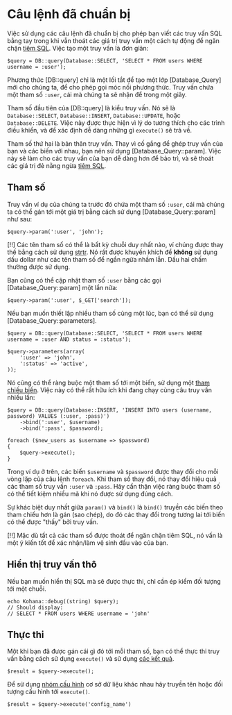 # Câu lệnh đã chuẩn bị

Việc sử dụng các câu lệnh đã chuẩn bị cho phép bạn viết các truy vấn SQL bằng tay trong khi vẫn thoát các giá trị truy vấn một cách tự động để ngăn chặn [tiêm SQL](http://wikipedia.org/wiki/SQL_Injection).
Việc tạo một truy vấn là đơn giản:

    $query = DB::query(Database::SELECT, 'SELECT * FROM users WHERE username = :user');

Phương thức [DB::query] chỉ là một lối tắt để tạo một lớp [Database_Query] mới cho chúng ta, để cho phép gọi móc nối phương thức.
Truy vấn chứa một tham số `:user`, cái mà chúng ta sẽ nhận để trong một giây.

Tham số đầu tiên của [DB::query] là kiểu truy vấn.
Nó sẽ là `Database::SELECT`, `Database::INSERT`, `Database::UPDATE`, hoặc `Database::DELETE`.
Việc này được thực hiện vì lý do tương thích cho các trình điều khiển, và để xác định dễ dàng những gì `execute()` sẽ trả về.

Tham số thứ hai là bản thân truy vấn.
Thay vì cố gắng để ghép truy vấn của bạn và các biến với nhau, bạn nên sử dụng [Database_Query::param].
Việc này sẽ làm cho các truy vấn của bạn dễ dàng hơn để bảo trì, và sẽ thoát các giá trị đẻ nằng ngừa [tiêm SQL](http://wikipedia.org/wiki/SQL_Injection).

## Tham số

Truy vấn ví dụ của chúng ta trước đó chứa một tham số `:user`, cái mà chúng ta có thể gán tới một giá trị bằng cách sử dụng [Database_Query::param] như sau:

    $query->param(':user', 'john');

[!!] Các tên tham số có thể là bất kỳ chuỗi duy nhất nào, ví chúng được thay thế bằng cách sử dụng [strtr](http://php.net/strtr). Nó rất được khuyến khích để **không** sử dụng dấu dollar như các tên tham số để ngắn ngừa nhầm lẫn. Dấu hai chấm thường được sử dụng.

Bạn cũng có thể cập nhật tham số `:user` bằng các gọi [Database_Query::param] một lần nữa:

    $query->param(':user', $_GET['search']);

Nếu bạn muốn thiết lập nhiều tham số cùng một lúc, bạn có thể sử dụng [Database_Query::parameters].
	
	$query = DB::query(Database::SELECT, 'SELECT * FROM users WHERE username = :user AND status = :status');

	$query->parameters(array(
		':user' => 'john',
		':status' => 'active',
	));

Nó cũng có thể ràng buộc một tham số tới một biến, sử dụng một [tham chiếu biến](http://php.net/language.references.whatdo).
Việc này có thể rất hữu ích khi đang chạy cùng câu truy vấn nhiều lần:

    $query = DB::query(Database::INSERT, 'INSERT INTO users (username, password) VALUES (:user, :pass)')
        ->bind(':user', $username)
        ->bind(':pass', $password);

    foreach ($new_users as $username => $password)
    {
        $query->execute();
    }

Trong ví dụ ở trên, các biến `$username` và `$password` được thay đổi cho mỗi vòng lặp của câu lệnh `foreach`.
Khi tham số thay đổi, nó thay đổi hiệu quả các tham số truy vấn `:user` và `:pass`.
Hãy cẩn thận việc ràng buộc tham số có thể tiết kiệm nhiều mã khi nó được sử dụng đúng cách.

Sự khác biệt duy nhất giữa `param()` và `bind()` là `bind()` truyền các biến theo tham chiếu hơn là gán (sao chép), do đó các thay đổi trong tương lai tới biến có thể được "thấy" bởi truy vấn.

[!!] Mặc dù tất cả các tham số được thoát để ngăn chặn tiêm SQL, nó vấn là một ý kiến tốt để xác nhận/làm vệ sinh đầu vào của bạn.

## Hiển thị truy vấn thô

Nếu bạn muốn hiển thị SQL mà sẽ được thực thi, chỉ cần ép kiểm đối tượng tới một chuỗi.

    echo Kohana::debug((string) $query);
    // Should display:
    // SELECT * FROM users WHERE username = 'john'

## Thực thi

Một khi bạn đã được gán cái gì đó tới mỗi tham số, bạn có thể thực thi truy vấn bằng cách sử dụng `execute()` và sử dụng [các kết quả](results).

    $result = $query->execute();

Để sử dụng [nhóm cấu hình](config) cơ sở dữ liệu khác nhau hãy truyền tên hoặc đối tượng cấu hình tới `execute()`.

	$result = $query->execute('config_name')